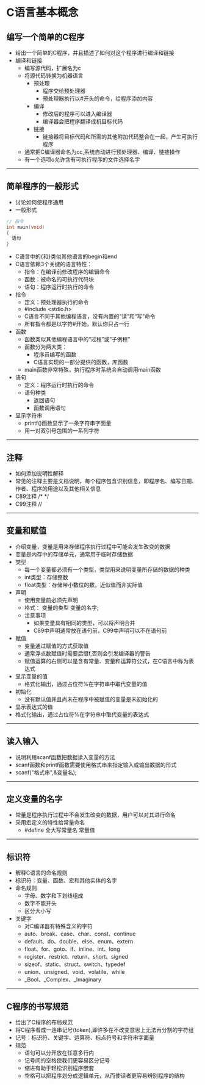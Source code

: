 # C语言基本概念

## 编写一个简单的C程序
- 给出一个简单的C程序，并且描述了如何对这个程序进行编译和链接
- 编译和链接
  - 编写源代码，扩展名为c
  - 将源代码转换为机器语言
    - 预处理
      - 程序交给预处理器
      - 预处理器执行以#开头的命令，给程序添加内容
    - 编译
      - 修改后的程序可以进入编译器
      - 编译器会把程序翻译成机目标代码
    - 链接
      - 链接器将目标代码和所需的其他附加代码整合在一起，产生可执行程序
  - 通常把C编译器命名为cc,系统自动进行预处理器、编译、链接操作
  - 有一个选项o允许含有可执行程序的文件选择名字

----
## 简单程序的一般形式
- 讨论如何使程序通用
- 一般形式
```c
// 指令
int main(void)
{
  语句
}
```
- C语言中的{和}类似其他语言的begin和end 
- C语言依赖3个关键的语言特性：
  - 指令：在编译前修改程序的编辑命令
  - 函数：被命名的可执行代码块
  - 语句：程序运行时执行的命令
- 指令
  - 定义：预处理器执行的命令
  - \#include <stdio.h>
  - C语言不同于其他编程语言，没有内置的“读”和“写”命令
  - 所有指令都是以字符#开始，默认你只占一行
- 函数
  - 函数类似其他编程语言中的“过程”或“子例程”
  - 函数分为两大类：
    - 程序员编写的函数
    - C语言实现的一部分提供的函数，库函数
  - main函数非常特殊，执行程序时系统会自动调用main函数
- 语句
  - 定义：程序运行时执行的命令
  - 语句种类
    - 返回语句
    - 函数调用语句
- 显示字符串
  - printf()函数显示了一条字符串字面量
  - 用一对双引号包围的一系列字符

---
## 注释
- 如何添加说明性解释
- 常见的注释主要是文档说明，每个程序包含识别信息，即程序名、编写日期、作者、程序的用途以及其他相关信息
- C89注释 /* */
- C99注释 // 

---
## 变量和赋值
- 介绍变量，变量是用来存储程序执行过程中可能会发生改变的数据
- 变量是内存中的存储单元，通常用于临时存储数据
- 类型
  - 每一个变量都必须有一个类型，类型用来说明变量所存储的数据的种类
  - int类型：存储整数
  - float类型：存储带小数位的数，近似值而非实际值
- 声明
  - 使用变量前必须先声明
  - 格式： 变量的类型 变量的名字;
  - 注意事项
    - 如果变量具有相同的类型，可以将声明合并
    - C89中声明通常放在语句前，C99中声明可以不在语句前
- 赋值
  - 变量通过赋值的方式获取值
  - 通常浮点数赋值时需要后缀f,否则会引发编译器的警告
  - 赋值运算的右侧可以是含有常量、变量和运算符公式，在C语言中称为表达式
- 显示变量的值
  - 格式化输出，通过占位符%在字符串中取代变量的值
- 初始化
  - 没有默认值并且尚未在程序中被赋值的变量是未初始化的
- 显示表达式的值
 - 格式化输出，通过占位符%在字符串中取代变量的表达式

---
## 读入输入
- 说明利用scanf函数把数据读入变量的方法
- scanf函数和printf函数需要使用格式串来指定输入或输出数据的形式
- scanf("格式串",&变量名);

---
## 定义变量的名字
- 常量是程序执行过程中不会发生改变的数据，用户可以对其进行命名
- 采用宏定义的特性给常量命名
  - #define 全大写常量名 常量值

---
## 标识符
- 解释C语言的命名规则
- 标识符：变量、函数、宏和其他实体的名字
- 命名规则
  - 字母、数字和下划线组成
  - 数字不能开头
  - 区分大小写
- 关键字
  - 对C编译器有特殊含义的字符
  - auto、break、case、char、const、continue
  - default、do、double、else、enum、extern
  - float、for、goto、if、inline、int、long
  - register、restrict、return、short、signed
  - sizeof、static、struct、switch、typedef
  - union、unsigned、void、volatile、while
  - _Bool、_Complex、_Imaginary

---
## C程序的书写规范
- 给出了C程序的布局规范
- 将C程序看成一连串记号(token),即许多在不改变意思上无法再分割的字符组
- 记号：标识符、关键字、运算符、标点符号和字符串字面量
- 规范
  - 语句可以分开放在任意多行内
  - 记号间的空格使我们更容易区分记号
  - 缩进有助于轻松识别程序嵌套
  - 空格可以把程序划分成逻辑单元，从而使读者更容易辨别程序的结构